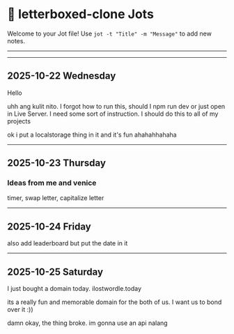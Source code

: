 # 📝 letterboxed-clone Jots

Welcome to your Jot file!
Use `jot -t "Title" -m "Message"` to add new notes.

---

---

## 2025-10-22 Wednesday
Hello

uhh ang kulit nito. I forgot how to run this, should I npm run dev or just open in Live Server. I need some sort of instruction. I should do this to all of my projects

ok i put a localstorage thing in it and it's fun ahahahhahaha


---

## 2025-10-23 Thursday
### Ideas from me and venice
timer, swap letter, capitalize letter


---

## 2025-10-24 Friday
also add leaderboard but put the date in it


---

## 2025-10-25 Saturday
I just bought a domain today. ilostwordle.today

its a really fun and memorable domain for the both of us. I want us to bond over it :))

damn okay, the thing broke. im gonna use an api nalang

